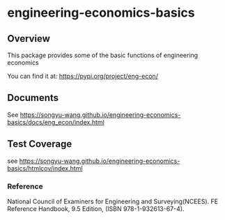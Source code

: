 
# engineering-economics-basics

## Overview

This package provides some of the basic functions of engineering economics

You can find it at: https://pypi.org/project/eng-econ/

## Documents

See https://songyu-wang.github.io/engineering-economics-basics/docs/eng_econ/index.html

## Test Coverage

see  https://songyu-wang.github.io/engineering-economics-basics/htmlcov/index.html

### Reference

National Council of Examiners for Engineering and Surveying(NCEES). FE Reference Handbook, 9.5 Edition, (ISBN 978-1-932613-67-4).
